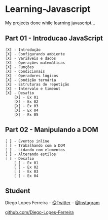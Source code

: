 # Learning-Javascript
My projects done while learning javascript...

## Part 01 - Introducao JavaScript
    [X] - Introdução
    [X] - Configurando ambiente
    [X] - Variáveis e dados
    [X] - Operações matemáticas
    [X] - Funções
    [X] - Condicionais
    [X] - Operadores lógicos
    [X] - Condição ternária
    [X] - Estruturas de repetição
    [X] - Intervalo e timeout
    [X] - Desafio
        [X] - Ex 01
        [X] - Ex 02
        [X] - Ex 03
        [X] - Ex 04
        [X] - Ex 05

## Part 02 - Manipulando a DOM
    [ ] - Eventos inline
    [ ] - Trabalhando com a DOM
    [ ] - Lidando com elementos
    [ ] - Alterando estilos
    [ ] - Desafio   
        [ ] - Ex 01
        [ ] - Ex 02
        [ ] - Ex 03
        [ ] - Ex 04

## Student

Diego Lopes Ferreira – [@Twitter](https://twitter.com/Diego45731776) – [@Instagram](https://www.instagram.com/diego.lopes.f/)

[github.com/Diego-Lopes-Ferreira](https://github.com/Diego-Lopes-Ferreira/)
